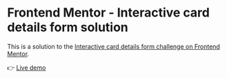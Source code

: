 # Frontend Mentor - Interactive card details form solution

This is a solution to the [Interactive card details form challenge on Frontend Mentor](https://www.frontendmentor.io/challenges/interactive-card-details-form-XpS8cKZDWw).

👉 [Live demo](https://confett0.github.io/frontendmentor-interactive-card/)
